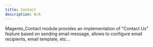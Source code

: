 ```yaml
---
title: Contact
description: N/A
---
```


Magento_Contact module provides an implementation of "Contact Us" feature based on sending email message, allows to configure email recipients, email template, etc...
